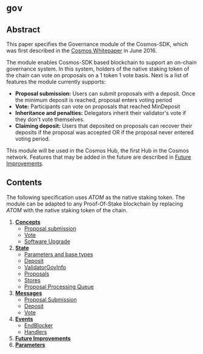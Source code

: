 <!--
order: 0
title: Gov Overview
parent:
  title: "gov"
-->

# `gov`

## Abstract

This paper specifies the Governance module of the Cosmos-SDK, which was first
described in the [Cosmos Whitepaper](https://cosmos.network/about/whitepaper) in
June 2016.

The module enables Cosmos-SDK based blockchain to support an on-chain governance
system. In this system, holders of the native staking token of the chain can vote
on proposals on a 1 token 1 vote basis. Next is a list of features the module
currently supports:

- **Proposal submission:** Users can submit proposals with a deposit. Once the
minimum deposit is reached, proposal enters voting period
- **Vote:** Participants can vote on proposals that reached MinDeposit
- **Inheritance and penalties:** Delegators inherit their validator's vote if
they don't vote themselves.
- **Claiming deposit:** Users that deposited on proposals can recover their
deposits if the proposal was accepted OR if the proposal never entered voting period.

This module will be used in the Cosmos Hub, the first Hub in the Cosmos network.
Features that may be added in the future are described in [Future Improvements](05_future_improvements.md).

## Contents

The following specification uses *ATOM* as the native staking token. The module
can be adapted to any Proof-Of-Stake blockchain by replacing *ATOM* with the native
staking token of the chain.

1. **[Concepts](01_concepts.md)**
    - [Proposal submission](01_concepts.md#proposal-submission)
    - [Vote](01_concepts.md#vote)
    - [Software Upgrade](01_concepts.md#software-upgrade)
2. **[State](02_state.md)**
    - [Parameters and base types](02_state.md#parameters-and-base-types)
    - [Deposit](02_state.md#deposit)
    - [ValidatorGovInfo](02_state.md#validatorgovinfo)
    - [Proposals](02_state.md#proposals)
    - [Stores](02_state.md#stores)
    - [Proposal Processing Queue](02_state.md#proposal-processing-queue)
3. **[Messages](03_messages.md)**
    - [Proposal Submission](03_messages.md#proposal-submission)
    - [Deposit](03_messages.md#deposit)
    - [Vote](03_messages.md#vote)
4. **[Events](04_events.md)**
    - [EndBlocker](04_events.md#endblocker)
    - [Handlers](04_events.md#handlers)
5. **[Future Improvements](05_future_improvements.md)**
6. **[Parameters](06_params.md)**
